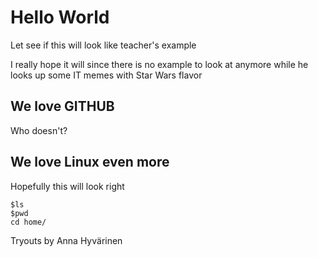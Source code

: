 # Hello World

Let see if this will look like teacher's example

I really hope it will since there is no example to look at anymore while he looks up some IT memes with Star Wars flavor

## We love GITHUB

Who doesn't?


## We love Linux even more

Hopefully this will look right

	$ls
	$pwd
	cd home/


Tryouts by Anna Hyvärinen
